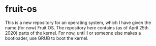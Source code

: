 # fruit-os
This is a new repository for an operating system, which I have given the name (for now) Fruit OS. 
The repository here contains (as of April 25th 2020) parts of the kernel. 
For now, until I or someone else makes a bootloader, use GRUB to boot the kernel.
